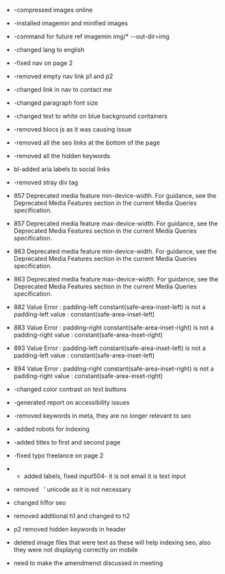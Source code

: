 * -compressed images online
* -installed imagemin and minified images
* -command for future ref imagemin img/* --out-dir=img
* -changed lang to english
* -fixed nav on page 2
* -removed empty nav link p1 and p2
* -changed link in nav to contact me
* -changed paragraph font size
* -changed text to white on blue background containers
* -removed blocs js as it was causing issue
* -removed all the seo links at the bottom of the page
* -removed all the hidden keywords
* bl-added aria labels to social links
* -removed stray div tag
* 857		Deprecated media feature min-device-width. For guidance, see the Deprecated Media Features section in the current Media Queries specification.
* 857		Deprecated media feature max-device-width. For guidance, see the Deprecated Media Features section in the current Media Queries specification.
* 863		Deprecated media feature min-device-width. For guidance, see the Deprecated Media Features section in the current Media Queries specification.
* 863		Deprecated media feature max-device-width. For guidance, see the Deprecated Media Features section in the current Media Queries specification.
* 882		Value Error : padding-left constant(safe-area-inset-left) is not a padding-left value : constant(safe-area-inset-left)
* 883		Value Error : padding-right constant(safe-area-inset-right) is not a padding-right value : constant(safe-area-inset-right)
* 893		Value Error : padding-left constant(safe-area-inset-left) is not a padding-left value : constant(safe-area-inset-left)
* 894		Value Error : padding-right constant(safe-area-inset-right) is not a padding-right value : constant(safe-area-inset-right)
* -changed color contrast on text buttons
* -generated report on accessibility issues
* -removed keywords in meta, they are no longer relevant to seo
* -added robots for indexing
* -added titles to first and second page
* -fixed typo freelance on page 2
* - added labels, fixed input504- it is not email it is text input
* removed &nbsp; &rsquo; unicode as it is not necessary
* changed h1for seo
* removed additional h1 and changed to h2
* p2 removed hidden keywords in header
* deleted image files that were text as these will help indexing seo, also they were not displayng correctly on mobile

* need to make the amendmenst discussed in meeting